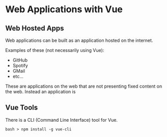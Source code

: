 # Web Applications with Vue
## Web Hosted Apps
Web applications can be built as an application hosted
on the internet.

Examples of these (not necessarily using Vue):
- GitHub
- Spotify
- GMail
- etc...

These are applications on the web that are not presenting
fixed content on the web. Instead an application is 

## Vue Tools
There is a CLI (Command Line Interface) tool for Vue.

`bash > npm install -g vue-cli `


